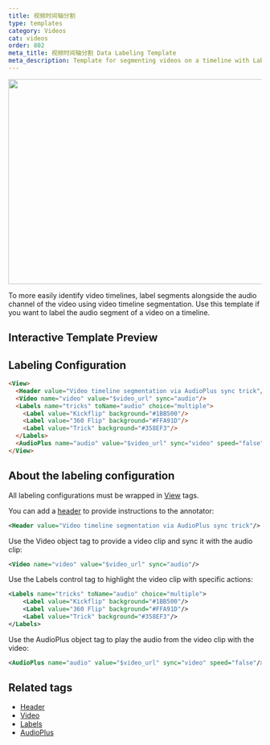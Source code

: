 ```yaml
---
title: 视频时间轴分割
type: templates
category: Videos
cat: videos
order: 802
meta_title: 视频时间轴分割 Data Labeling Template
meta_description: Template for segmenting videos on a timeline with Label Studio for your machine learning and data science projects.
---
```


<img src="/images/templates/video-timeline-segmentation.png" alt="" class="gif-border" width="552px" height="408px" />

To more easily identify video timelines, label segments alongside the audio channel of the video using video timeline segmentation. Use this template if you want to label the audio segment of a video on a timeline. 

## Interactive Template Preview

<div id="main-preview"></div>

## Labeling Configuration

```html
<View>
  <Header value="Video timeline segmentation via AudioPlus sync trick"/>
  <Video name="video" value="$video_url" sync="audio"/>
  <Labels name="tricks" toName="audio" choice="multiple">
    <Label value="Kickflip" background="#1BB500"/>
    <Label value="360 Flip" background="#FFA91D"/>
    <Label value="Trick" background="#358EF3"/>
  </Labels>
  <AudioPlus name="audio" value="$video_url" sync="video" speed="false"/>
</View>
```

## About the labeling configuration

All labeling configurations must be wrapped in [View](/tags/view.html) tags.

You can add a [header](/tags/header.html) to provide instructions to the annotator:
```xml
<Header value="Video timeline segmentation via AudioPlus sync trick"/>
```

Use the Video object tag to provide a video clip and sync it with the audio clip:
```xml
<Video name="video" value="$video_url" sync="audio"/>
```

Use the Labels control tag to highlight the video clip with specific actions:
```xml
<Labels name="tricks" toName="audio" choice="multiple">
    <Label value="Kickflip" background="#1BB500"/>
    <Label value="360 Flip" background="#FFA91D"/>
    <Label value="Trick" background="#358EF3"/>
</Labels>
```

Use the AudioPlus object tag to play the audio from the video clip with the video:
```xml
<AudioPlus name="audio" value="$video_url" sync="video" speed="false"/>
```

## Related tags

- [Header](/tags/header.html)
- [Video](/tags/video.html)
- [Labels](/tags/labels.html)
- [AudioPlus](/tags/audioplus.html)
